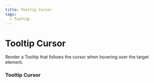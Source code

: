 ```yaml
---
title: Tooltip Cursor
tags:
  - Tooltip
---
```


# Tooltip Cursor

<Description>

Render a Tooltip that follows the cursor when hovering over the target element.

</Description>

<Tags />

<ComponentPreview type="example"  name="TooltipCursor" />

<ExampleSection>

### Tooltip Cursor

</ExampleSection>
